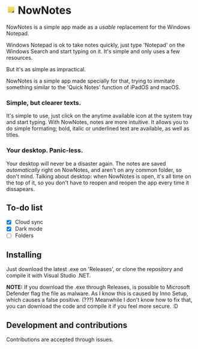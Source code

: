 # <img src="BrandResources/64px-logo-transparent.png" width=24> NowNotes

NowNotes is a simple app made as a *usable* replacement for the Windows Notepad.

Windows Notepad is ok to take notes quickly, just type 'Notepad' on the Windows Search and start typing on it. It's simple and only uses a few resources.

But it's as simple as impractical.

NowNotes is a simple app made specially for that, trying to immitate something similar to the 'Quick Notes' function of iPadOS and macOS.

### Simple, but clearer texts.

It's simple to use, just click on the anytime available icon at the system tray and start typing. With NowNotes, notes are more intuitive. It allows you to do simple formating; bold, italic or underlined text are available, as well as titles.

### Your desktop. Panic-less.

Your desktop will never be a disaster again. The notes are saved *automatically* right on NowNotes, and aren't on any common folder, so don't mind. Talking about desktop: when NowNotes is open, it's all time on the top of it, so you don't have to reopen and reopen the app every time it dissapears.

## To-do list

- [x] Cloud sync
- [x] Dark mode
- [ ] Folders

## Installing

Just download the latest .exe on 'Releases', or clone the repository and compile it with Visual Studio .NET.

**NOTE:** If you download the .exe through Releases, is possible to Microsoft Defender flag the file as malware. As I know this is caused by Inno Setup, which causes a false positive. (???) Meanwhile I don't know how to fix that, you can download the code and compile it if you feel more secure. :D

## Development and contributions

Contributions are accepted through issues.
